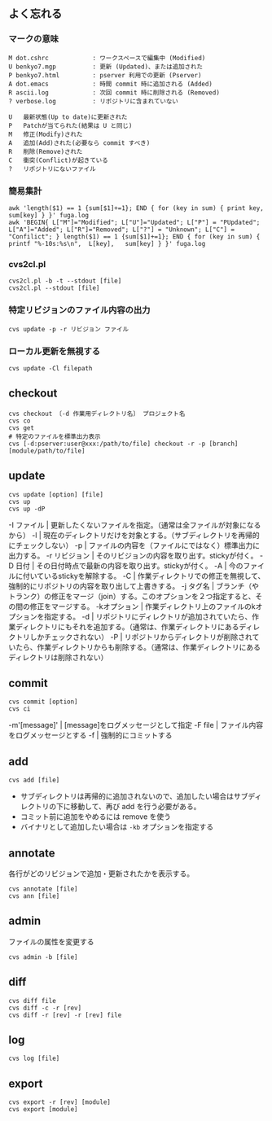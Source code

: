 ## よく忘れる
### マークの意味

```
M dot.cshrc            : ワークスペースで編集中 (Modified)
U benkyo7.mgp          : 更新 (Updated)、または追加された
P benkyo7.html         : pserver 利用での更新 (Pserver)
A dot.emacs            : 時間 commit 時に追加される (Added)
R ascii.log            : 次回 commit 時に削除される (Removed) 
? verbose.log          : リポジトリに含まれていない

U	最新状態(Up to date)に更新された
P	Patchが当てられた(結果は U と同じ)
M	修正(Modify)された
A	追加(Add)された(必要なら commit すべき)
R	削除(Remove)された
C	衝突(Conflict)が起きている
?	リポジトリにないファイル
```

### 簡易集計

```
awk 'length($1) == 1 {sum[$1]+=1}; END { for (key in sum) { print key,  sum[key] } }' fuga.log
awk 'BEGIN{ L["M"]="Modified"; L["U"]="Updated"; L["P"] = "PUpdated"; L["A"]="Added"; L["R"]="Removed"; L["?"] = "Unknown"; L["C"] = "Confilict"; } length($1) == 1 {sum[$1]+=1}; END { for (key in sum) { printf "%-10s:%s\n",  L[key],   sum[key] } }' fuga.log
```

### cvs2cl.pl
```
cvs2cl.pl -b -t --stdout [file]
cvs2cl.pl --stdout [file]
```

### 特定リビジョンのファイル内容の出力
```
cvs update -p -r リビジョン ファイル
```

### ローカル更新を無視する
```
cvs update -Cl filepath
```

## checkout
```
cvs checkout 〔-d 作業用ディレクトリ名〕 プロジェクト名
cvs co
cvs get
# 特定のファイルを標準出力表示
cvs [-d:pserver:user@xxx:/path/to/file] checkout -r -p [branch] [module/path/to/file]
```

## update
```
cvs update [option] [file]
cvs up
cvs up -dP
```

-I ファイル   | 更新したくないファイルを指定。（通常は全ファイルが対象になるから）
-l            | 現在のディレクトリだけを対象とする。（サブディレクトリを再帰的にチェックしない）
-p            | ファイルの内容を（ファイルにではなく）標準出力に出力する。
-r リビジョン | そのリビジョンの内容を取り出す。stickyが付く。
-D 日付       | その日付時点で最新の内容を取り出す。stickyが付く。
-A            | 今のファイルに付いているstickyを解除する。
-C            | 作業ディレクトリでの修正を無視して、強制的にリポジトリの内容を取り出して上書きする。
-j タグ名     | ブランチ（やトランク）の修正をマージ（join）する。このオプションを２つ指定すると、その間の修正をマージする。
-kオプション  | 作業ディレクトリ上のファイルのkオプションを指定する。
-d            | リポジトリにディレクトリが追加されていたら、作業ディレクトリにもそれを追加する。（通常は、作業ディレクトリにあるディレクトリしかチェックされない）
-P            | リポジトリからディレクトリが削除されていたら、作業ディレクトリからも削除する。（通常は、作業ディレクトリにあるディレクトリは削除されない）

## commit

```
cvs commit [option]
cvs ci
```
-m'[message]' | [message]をログメッセージとして指定
-F file       | ファイル内容をログメッセージとする
-f            | 強制的にコミットする

## add

```
cvs add [file]
```

- サブディレクトリは再帰的に追加されないので、追加したい場合はサブディレクトリの下に移動して、再び add を行う必要がある。
- コミット前に追加をやめるには remove を使う
- バイナリとして追加したい場合は `-kb` オプションを指定する

## annotate
各行がどのリビジョンで追加・更新されたかを表示する。

```
cvs annotate [file]
cvs ann [file]
```

## admin
ファイルの属性を変更する

```
cvs admin -b [file]
```

## diff

```
cvs diff file
cvs diff -c -r [rev]
cvs diff -r [rev] -r [rev] file
```

## log

```
cvs log [file]
```

## export

```
cvs export -r [rev] [module]
cvs export [module]
```
